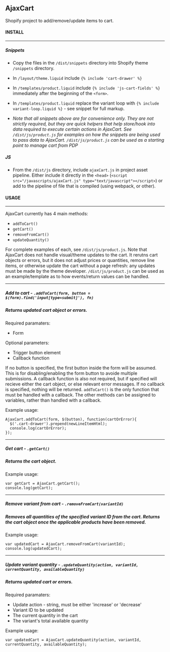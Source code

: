 ## AjaxCart

Shopify project to add/remove/update items to cart.

#### INSTALL
---
##### Snippets

* Copy the files in the `/dist/snippets` directory into Shopify theme `/snippets` directory.

* In `/layout/theme.liquid` include `{% include 'cart-drawer' %}`

* In `/templates/product.liquid` include `{% include 'js-cart-fields' %}` immediately after the beginning of the `<form>`.

* In `/templates/product.liquid` replace the variant loop with `{% include variant-loop.liquid %}` - see snippet for full markup. 

* *Note that all snippets above are for convenience only. They are not strictly required, but they are quick helpers that help store/hook into data required to execute certain actions in AjaxCart. See `/dist/js/product.js` for examples on how the snippets are being used to pass data to AjaxCart. `/dist/js/product.js` can be used as a starting point to manage cart from PDP*

##### JS

* From the `/dist/js` directory, include `ajaxCart.js` in project asset pipeline. Either include it directly in the `<head>` (`<script src="/javascripts/ajaxCart.js" type="text/javascript"></script>`) or add to the pipeline of file that is compiled (using webpack, or other).


#### USAGE
---

AjaxCart currently has 4 main methods:

* `addToCart()`
* `getCart()`
* `removeFromCart()`
* `updateQuantity()`

For complete examples of each, see `/dist/js/product.js`. Note that AjaxCart does not handle visual/theme updates to the cart. It rerutns cart objects or errors, but it does not adjust prices or quantities, remove line items, or otherwise update the cart without a page refresh: any updates must be made by the theme developer. `/dist/js/product.js` can be used as an example/template as to how events/return values can be handled.

---
##### Add to cart - `.addToCart(form, button = $(form).find('input[type=submit]'), fn)`

##### _Returns updated cart object or errors._

Required paramaters:
* Form

Optional parameters:
* Trigger button element
* Callback function

If no button is specified, the first button inside the form will be assumed. This is for disabling/enabling the form button to avoide multiple submissions. A callback function is also not required, but if specified will recieve either the cart object, or else relevant error messages. If no callback is specified, nothing will be returned. `addToCart()` is the only function that must be handled with a callback. The other methods can be assigned to variables, rather than handled with a callback.

Example usage:
```
AjaxCart.addToCart(form, $(button), function(cartOrError){
  $('.cart-drawer').prepend(newLineItemHtml);
  console.log(cartOrError);
});
```

---
##### Get cart - `.getCart()`

##### _Returns the cart object._

Example usage:
```
var getCart = AjaxCart.getCart();
console.log(getCart);
```


---
##### Remove variant from cart - `.removeFromCart(variantId)`

##### _Removes all quantities of the specified variant ID from the cart. Returns the cart object once the applicable products have been removed._

Example usage:
```
var updatedCart = AjaxCart.removeFromCart(variantId);
console.log(updatedCart);
```



---
##### Update variant quantity - `.updateQuantity(action, variantId, currentQuantity, availableQuantity)`

##### _Returns updated cart or errors._

Required paramaters:
* Update action - string, must be either 'increase' or 'decrease'
* Variant ID to be updated
* The current quantity in the cart
* The variant's total available quantity

Example usage:
```
var updatedCart = AjaxCart.updateQuantity(action, variantId, currentQuantity, availableQuantity);
```




